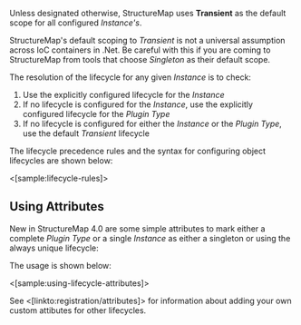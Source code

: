 <!--Title: Configuring Lifecycles-->
<!--Url: configuring-lifecycles-->

Unless designated otherwise, StructureMap uses **Transient** as the default scope for all configured _Instance's_.  

<div class="alert alert-info" role="alert">StructureMap's default scoping to <i>Transient</i> is not a universal assumption across IoC containers in .Net.  Be careful with this if you are coming to StructureMap from tools that choose <i>Singleton</i> as their default scope.</div>

The resolution of the lifecycle for any given _Instance_ is to check:

1. Use the explicitly configured lifecycle for the _Instance_
1. If no lifecycle is configured for the _Instance_, use the explicitly configured lifecycle for the _Plugin Type_
1. If no lifecycle is configured for either the _Instance_ or the _Plugin Type_, use the default _Transient_ lifecycle

The lifecycle precedence rules and the syntax for configuring object lifecycles are shown below:

<[sample:lifecycle-rules]>

## Using Attributes

New in StructureMap 4.0 are some simple attributes to mark either a complete _Plugin Type_ or a single _Instance_ as either
a singleton or using the always unique lifecycle:

The usage is shown below:

<[sample:using-lifecycle-attributes]>

See <[linkto:registration/attributes]> for information about adding your own custom attibutes for other lifecycles.
